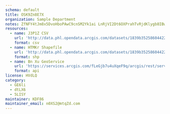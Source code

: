 ```yaml
---
schema: default
title: OSK9Zn8E7X 
organization: Sample Department 
notes: ZfNFY4tJm8x5DvoHboPAwC9cnSM2Yk1ai LnRjVI2Dt6OXPrahTvRjdKlygb8IBws9V4Ur7huLiczKNezM37uTSfEOpWJ1XEBAUZ 
resources:
  - name: J3P1Z CSV
    url: 'http://data.phl.opendata.arcgis.com/datasets/1839b35258604422b0b520cbb668df0d_0.csv'
    format: csv
  - name: HTMKr Shapefile
    url: 'http://data.phl.opendata.arcgis.com/datasets/1839b35258604422b0b520cbb668df0d_0.zip'
    format: shp
  - name: Bn Xu GeoService
    url: 'https://services.arcgis.com/fLeGjb7u4uXqeF9q/arcgis/rest/services/Air_Monitoring_Stations/FeatureServer/0/query'
    format: api
license: HVdLQ 
category:
  - GE6li 
  - dtLX6 
  - 5LISY 
maintainer: KDF86  
maintainer_email: n0XS2@mtqZd.com
---
```

